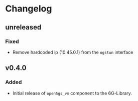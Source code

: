 # Changelog

## unreleased
### Fixed
 - Remove hardcoded ip (10.45.0.1) from the `ogstun` interface

## v0.4.0
### Added
- Initial release of `open5gs_vm` component to the 6G-Library. 
